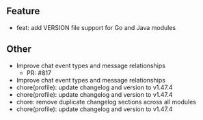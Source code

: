 ## Feature

- feat: add VERSION file support for Go and Java modules

## Other

- Improve chat event types and message relationships
   - PR: #817
- Improve chat event types and message relationships
- chore(profile): update changelog and version to v1.47.4
- chore(profile): update changelog and version to v1.47.4
- chore: remove duplicate changelog sections across all modules
- chore(profile): update changelog and version to v1.47.4

